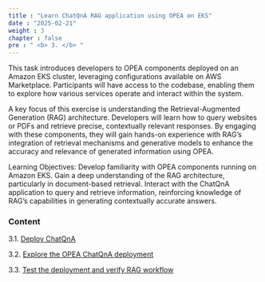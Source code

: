 ```yaml
---
title : "Learn ChatQnA RAG application using OPEA on EKS"
date : "2025-02-21"
weight : 3
chapter : false
pre : " <b> 3. </b> "
---
```


This task introduces developers to OPEA components deployed on an Amazon EKS cluster, leveraging configurations available on AWS Marketplace. Participants will have access to the codebase, enabling them to explore how various services operate and interact within the system.

A key focus of this exercise is understanding the Retrieval-Augmented Generation (RAG) architecture. Developers will learn how to query websites or PDFs and retrieve precise, contextually relevant responses. By engaging with these components, they will gain hands-on experience with RAG’s integration of retrieval mechanisms and generative models to enhance the accuracy and relevance of generated information using OPEA.

Learning Objectives:
Develop familiarity with OPEA components running on Amazon EKS.
Gain a deep understanding of the RAG architecture, particularly in document-based retrieval.
Interact with the ChatQnA application to query and retrieve information, reinforcing knowledge of RAG’s capabilities in generating contextually accurate answers.

### Content
3.1. [Deploy ChatQnA](./3.1-Deploy%20ChatQnA/)

3.2. [Explore the OPEA ChatQnA deployment](3.2-private-instance/)

3.3. [Test the deployment and verify RAG workflow](./3.3-Private-instance%20copy/)